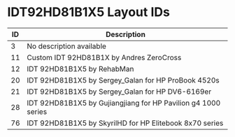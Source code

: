 # IDT92HD81B1X5 Layout IDs

| ID | Description |
|---|---|
| 3 | No description available |
| 11 | Custom IDT 92HD81B1X by Andres ZeroCross |
| 12 | IDT 92HD81B1X5 by RehabMan |
| 20 | IDT 92HD81B1X5 by Sergey_Galan for HP ProBook 4520s |
| 21 | IDT 92HD81B1X5 by Sergey_Galan for HP DV6-6169er |
| 28 | IDT 92HD81B1X5 by Gujiangjiang for HP Pavilion g4 1000 series |
| 76 | IDT 92HD81B1X5 by SkyrilHD for HP Elitebook 8x70 series |
